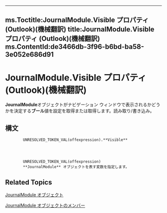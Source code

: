 

---
ms.Toctitle:JournalModule.Visible プロパティ (Outlook)(機械翻訳)
title:JournalModule.Visible プロパティ (Outlook)(機械翻訳)
ms.ContentId:de3466db-3f96-b6bd-ba58-3e052e686d91
---
# JournalModule.Visible プロパティ (Outlook)(機械翻訳)




**JournalModule**オブジェクトがナビゲーション ウィンドウで表示されるかどうかを決定する**ブール**値を設定を取得または取得します。読み取り/書き込み。

## 構文

            UNRESOLVED_TOKEN_VAL(offexpression).**Visible**




            UNRESOLVED_TOKEN_VAL(offexpression)
            **JournalModule** オブジェクトを表す変数を指定します。



## Related Topics

[JournalModule オブジェクト](5a696d10-8a10-c01d-cf65-f8a65718f120.md)

[JournalModule オブジェクトのメンバー](d0f9e3de-e626-d8f4-fe4d-411ae35cea92.md)





